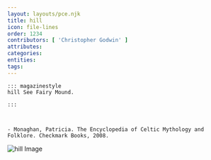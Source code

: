 ```yaml
---
layout: layouts/pce.njk
title: hill
icon: file-lines
order: 1234
contributors: [ 'Christopher Godwin' ]
attributes:
categories:
entities:
tags:
---
```

``` tab [group1:Info]
::: magazinestyle
hill See Fairy Mound.

:::
```
``` tab [group1:Attributes]
```
``` tab [group1:Entities]
```
``` tab [group1:Sources]
- Monaghan, Patricia. The Encyclopedia of Celtic Mythology and Folklore. Checkmark Books, 2008.
```
![hill Image](['https://upload.wikimedia.org/wikipedia/commons/thumb/f/f2/Vue_du_village_de_Saint-Paul-de-Vence_depuis_la_route_de_La_Colle.jpg/1200px-Vue_du_village_de_Saint-Paul-de-Vence_depuis_la_route_de_La_Colle.jpg'])
